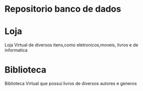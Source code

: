 <h1>Repositorio banco de dados</h1>

<h1>Loja</h1>
<p>Loja Virtual de diversos itens,como eletronicos,moveis, livros e de informatica</p>

<h1>Biblioteca </h1>
<p>Biblioteca Virtual que possui livros de diversos autores e generos</p>
